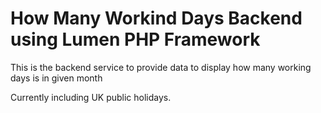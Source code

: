 # How Many Workind Days Backend using Lumen PHP Framework

This is the backend service to provide data to display how many working days is in given month

Currently including UK public holidays.
